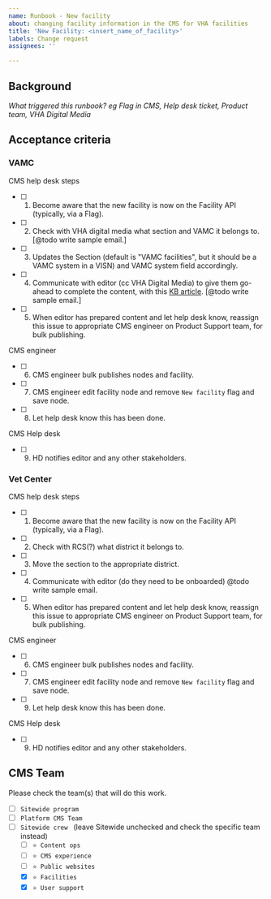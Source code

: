 ```yaml
---
name: Runbook - New facility
about: changing facility information in the CMS for VHA facilities
title: 'New Facility: <insert_name_of_facility>'
labels: Change request
assignees: ''

---
```


## Background

*What triggered this runbook?*
_eg Flag in CMS, Help desk ticket, Product team, VHA Digital Media_


## Acceptance criteria

### VAMC

CMS help desk steps
- [ ] 1. Become aware that the new facility is now on the Facility API (typically, via a Flag).
- [ ] 2. Check with VHA digital media what section and VAMC it belongs to. [@todo write sample email.]
- [ ] 3. Updates the Section (default is "VAMC facilities", but it should be a VAMC system in a VISN) and VAMC system field accordingly.
- [ ] 4. Communicate with editor (cc VHA Digital Media) to give them go-ahead to complete the content, with this [KB article](https://prod.cms.va.gov/help/vamc/about-locations-content-for-vamcs/how-do-i-add-a-facility-to-my-health-care-system). [@todo write sample email.]
- [ ] 5. When editor has prepared content and let help desk know, reassign this issue to appropriate CMS engineer on Product Support team, for bulk publishing.

CMS engineer
- [ ] 6. CMS engineer bulk publishes nodes and facility.
- [ ] 7. CMS engineer edit facility node and remove `New facility` flag and save node.
- [ ] 8. Let help desk know this has been done.

CMS Help desk
- [ ] 9. HD notifies editor and any other stakeholders.


### Vet Center

CMS help desk steps
- [ ] 1. Become aware that the new facility is now on the Facility API (typically, via a Flag).
- [ ] 2. Check with RCS(?) what district it belongs to.
- [ ] 3. Move the section to the appropriate district.
- [ ] 4. Communicate with editor (do they need to be onboarded) @todo write sample email.
- [ ] 5. When editor has prepared content and let help desk know, reassign this issue to appropriate CMS engineer on Product Support team, for bulk publishing.

CMS engineer
- [ ] 6. CMS engineer bulk publishes nodes and facility.
- [ ] 7. CMS engineer edit facility node and remove `New facility` flag and save node.
- [ ] 9. Let help desk know this has been done.

CMS Help desk
- [ ] 9. HD notifies editor and any other stakeholders.

## CMS Team
Please check the team(s) that will do this work.

- [ ] `Sitewide program`
- [ ] `Platform CMS Team`
- [ ] `Sitewide crew ` (leave Sitewide unchecked and check the specific team instead)
  - [ ] `⭐️ Content ops`
  - [ ] `⭐️ CMS experience`
  - [ ] `⭐️ Public websites`
  - [x] `⭐️ Facilities`
  - [x] `⭐️ User support`
